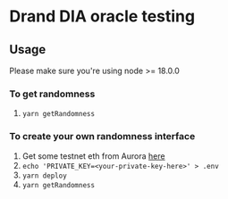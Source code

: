 # Drand DIA oracle testing

## Usage

Please make sure you're using node >= 18.0.0

### To get randomness

1. `yarn getRandomness`


### To create your own randomness interface

1. Get some testnet eth from Aurora [here](https://aurora.dev/faucet)
2. `echo 'PRIVATE_KEY=<your-private-key-here>' > .env`
3. `yarn deploy`
4. `yarn getRandomness`

